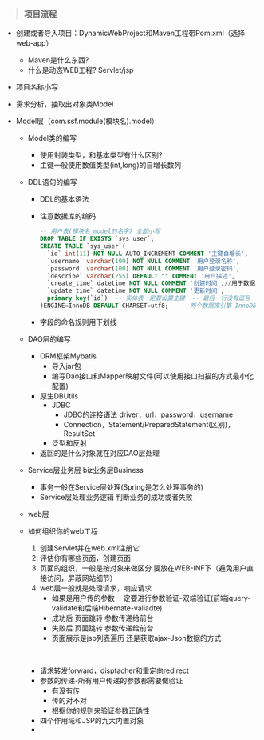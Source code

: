 > ### 项目流程

- 创建或者导入项目：DynamicWebProject和Maven工程带Pom.xml（选择web-app）

  - Maven是什么东西?
  - 什么是动态WEB工程?    Servlet/jsp

- 项目名称小写

- 需求分析，抽取出对象类Model

- Model层（com.ssf.module(模块名).model）

  - Model类的编写

    - 使用封装类型，和基本类型有什么区别?
    - 主键一般使用数值类型(int,long)的自增长数列

  - DDL语句的编写

    - DDL的基本语法

    - 注意数据库的编码

      ```sql
      -- 用户表(模块名_model的名字) 全部小写
      DROP TABLE IF EXISTS `sys_user`;
      CREATE TABLE `sys_user`(
      	`id` int(11) NOT NULL AUTO_INCREMENT COMMENT '主键自增长',    
      	`username` varchar(100) NOT NULL COMMENT '用户登录名称',
      	`password` varchar(100) NOT NULL COMMENT '用户登录密码',
      	`describe` varchar(255) DEFAULT "" COMMENT '用户描述',
      	`create_time` datetime NOT NULL COMMENT '创建时间',//用于数据库的运维
      	`update_time` datetime NOT NULL COMMENT '更新时间',
      	primary key(`id`)  -- 实体表一定要设置主键  -- 最后一行没有逗号
      )ENGINE=InnoDB DEFAULT CHARSET=utf8;   -- 两个数据库引擎 InnoDB Myisam
      ```

    - 字段的命名规则用下划线

  - DAO层的编写

    - ORM框架Mybatis
      - 导入jar包
      - 编写Dao接口和Mapper映射文件(可以使用接口扫描的方式最小化配置)
    - 原生DBUtils
      - JDBC
        - JDBC的连接语法 driver，url，password，username
        - Connection，Statement/PreparedStatement(区别)，ResultSet
      - 泛型和反射
    - 返回的是什么对象就在对应DAO层处理

  - Service层业务层  biz业务层Business

    - 事务一般在Service层处理(Spring是怎么处理事务的)
    - Service层处理业务逻辑 判断业务的成功或者失败

  - web层

  - 如何组织你的web工程

    1. 创建Servlet并在web.xml注册它
    2. 评估你有哪些页面，创建页面
    3. 页面的组织，一般是按对象来做区分 要放在WEB-INF下（避免用户直接访问，屏蔽网站细节）
    4. web层一般就是处理请求，响应请求
       - 如果是用户传的参数 一定要进行参数验证-双端验证(前端jquery-validate和后端Hibernate-valiadte)
       - 成功后 页面跳转 参数传递给前台
       - 失败后 页面跳转 参数传递给前台
       - 页面展示是jsp列表遍历 还是获取ajax-Json数据的方式

    ​

    - 请求转发forward，disptacher和重定向redirect
    - 参数的传递-所有用户传递的参数都需要做验证
      - 有没有传
      - 传的对不对
      - 根据你的规则来验证参数正确性
    - 四个作用域和JSP的九大内置对象
    - ​